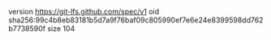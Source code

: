 version https://git-lfs.github.com/spec/v1
oid sha256:99c4b8eb83181b5d7a9f76baf09c805990ef7e6e24e8399598dd762b7738590f
size 104
